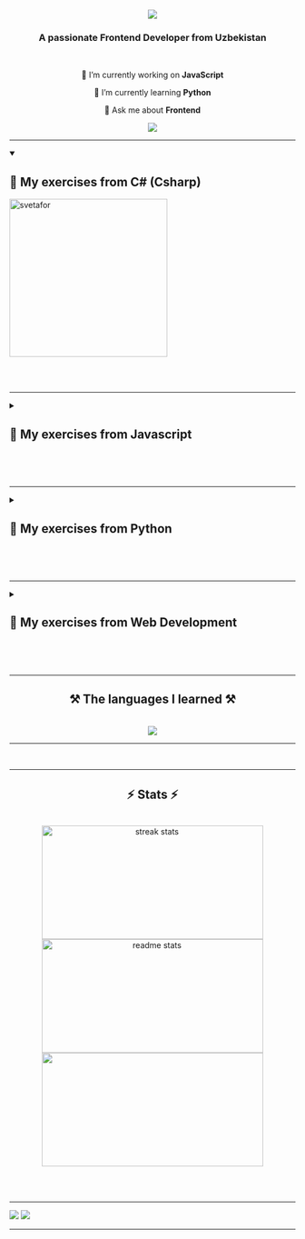 

<h1 align="center">
    <img src="https://readme-typing-svg.herokuapp.com/?font=Righteous&size=35&center=true&vCenter=true&width=500&height=70&duration=4000&lines=Hi+There!+👋;+I'm+Sadullayev+Javohir!+😉;" />
</h1>

<h3 align="center">A passionate Frontend Developer from Uzbekistan</h3>

<br/>

<div align="center">
 
 🔭 I’m currently working on **JavaScript**
 
 🌱 I’m currently learning **Python**

💬 Ask me about **Frontend**
 </div>
 
<div align="center"> 
  <a href="mailto:javohirsadullayev2024@gmail.com">
    <img src="https://img.shields.io/badge/Gmail-333333?style=for-the-badge&logo=gmail&logoColor=red" />
  </a>
</div>


<hr/>
 <details open> 
  <summary><h2>📘 My exercises from C#  (Csharp)</h2></summary>
     <div align="left">
        <!-- 1 -->
         <a href="https://github.com/Sadullayev-Javohir/CsharpLearning"><img width="278" src="https://denvercoder1-github-readme-stats.vercel.app/api/pin/?username=Sadullayev-Javohir&repo=CsharpLearning&theme=react&bg_color=1F222E&title_color=F85D7F&hide_border=true&icon_color=F8D866&show_icons=false" alt="svetafor"></a> 	 
    </div>
 </details>

<br/><br/>


 <hr/>
 <details close> 
  <summary><h2>📘 My exercises from Javascript</h2></summary>
     <div align="left">
        <!-- 1 -->
         <a href="https://github.com/Sadullayev-Javohir/svetafor"><img width="278" src="https://denvercoder1-github-readme-stats.vercel.app/api/pin/?username=Sadullayev-Javohir&repo=svetafor&theme=react&bg_color=1F222E&title_color=F85D7F&hide_border=true&icon_color=F8D866&show_icons=false" alt="svetafor"></a> 	 
    </div>
 </details>

<br/><br/>


 <hr/>
 <details close> 
  <summary><h2>📘 My exercises from Python</h2></summary>
     <div align="left">
        <!-- 1 -->
         <a href="https://github.com/Sadullayev-Javohir/chiziqli_masalalar"><img width="278" src="https://denvercoder1-github-readme-stats.vercel.app/api/pin/?username=Sadullayev-Javohir&repo=chiziqli_masalalar&theme=react&bg_color=1F222E&title_color=F85D7F&hide_border=true&icon_color=F8D866&show_icons=false" alt="chiziqli_masalalar"></a> <!--2--> <a href="https://github.com/Sadullayev-Javohir/bool"><img width="278" src="https://denvercoder1-github-readme-stats.vercel.app/api/pin/?username=Sadullayev-Javohir&repo=bool&theme=react&bg_color=1F222E&title_color=F85D7F&hide_border=true&icon_color=F8D866&show_icons=false" alt="readme-typing-svg"></a> <!--3--> <a href="https://github.com/Sadullayev-Javohir/butun_sonlar"><img width="278" src="https://denvercoder1-github-readme-stats.vercel.app/api/pin/?username=Sadullayev-Javohir&repo=butun_sonlar&theme=react&bg_color=1F222E&title_color=F85D7F&hide_border=true&icon_color=F8D866&show_icons=false" alt="readme-typing-svg"></a> <!--4--> <a href="https://github.com/Sadullayev-Javohir/Python_6exercise"><img width="278" src="https://denvercoder1-github-readme-stats.vercel.app/api/pin/?username=Sadullayev-Javohir&repo=Python_6exercise&theme=react&bg_color=1F222E&title_color=F85D7F&hide_border=true&icon_color=F8D866&show_icons=false" alt="readme-typing-svg"></a> <!--5--> <a href="https://github.com/Sadullayev-Javohir/o-zgaruvchilar"><img width="278" src="https://denvercoder1-github-readme-stats.vercel.app/api/pin/?username=Sadullayev-Javohir&repo=o-zgaruvchilar&theme=react&bg_color=1F222E&title_color=F85D7F&hide_border=true&icon_color=F8D866&show_icons=false" alt="readme-typing-svg"></a> <!--6--> <a href="https://github.com/Sadullayev-Javohir/ifelseexercise"><img width="278" src="https://denvercoder1-github-readme-stats.vercel.app/api/pin/?username=Sadullayev-Javohir&repo=ifelseexercise&theme=react&bg_color=1F222E&title_color=F85D7F&hide_border=true&icon_color=F8D866&show_icons=false" alt="readme-typing-svg"></a> <!--7--><a href="https://github.com/Sadullayev-Javohir/list"><img width="278" src="https://denvercoder1-github-readme-stats.vercel.app/api/pin/?username=Sadullayev-Javohir&repo=list&theme=react&bg_color=1F222E&title_color=F85D7F&hide_border=true&icon_color=F8D866&show_icons=false" alt="readme-typing-svg"></a>  <!--8--><a href="https://github.com/Sadullayev-Javohir/kabisa"><img width="278" src="https://denvercoder1-github-readme-stats.vercel.app/api/pin/?username=Sadullayev-Javohir&repo=kabisa&theme=react&bg_color=1F222E&title_color=F85D7F&hide_border=true&icon_color=F8D866&show_icons=false" alt="readme-typing-svg"></a> <!--9--><a href="https://github.com/Sadullayev-Javohir/tuple"><img width="278" src="https://denvercoder1-github-readme-stats.vercel.app/api/pin/?username=Sadullayev-Javohir&repo=tuple&theme=react&bg_color=1F222E&title_color=F85D7F&hide_border=true&icon_color=F8D866&show_icons=false" alt="readme-typing-svg"></a>  <!--10--><a href="https://github.com/Sadullayev-Javohir/for"><img width="278" src="https://denvercoder1-github-readme-stats.vercel.app/api/pin/?username=Sadullayev-Javohir&repo=for&theme=react&bg_color=1F222E&title_color=F85D7F&hide_border=true&icon_color=F8D866&show_icons=false" alt="readme-typing-svg"></a> <!--11--><a href="https://github.com/Sadullayev-Javohir/ifelse2"><img width="278" src="https://denvercoder1-github-readme-stats.vercel.app/api/pin/?username=Sadullayev-Javohir&repo=ifelse2&theme=react&bg_color=1F222E&title_color=F85D7F&hide_border=true&icon_color=F8D866&show_icons=false" alt="readme-typing-svg"></a> <!--12--><a href="https://github.com/Sadullayev-Javohir/while"><img width="278" src="https://denvercoder1-github-readme-stats.vercel.app/api/pin/?username=Sadullayev-Javohir&repo=while&theme=react&bg_color=1F222E&title_color=F85D7F&hide_border=true&icon_color=F8D866&show_icons=false" alt="readme-typing-svg"></a> <!--13--><a href="https://github.com/Sadullayev-Javohir/while1"><img width="278" src="https://denvercoder1-github-readme-stats.vercel.app/api/pin/?username=Sadullayev-Javohir&repo=while1&theme=react&bg_color=1F222E&title_color=F85D7F&hide_border=true&icon_color=F8D866&show_icons=false" alt="readme-typing-svg"></a> <!--14--><a href="https://github.com/Sadullayev-Javohir/while2"><img width="278" src="https://denvercoder1-github-readme-stats.vercel.app/api/pin/?username=Sadullayev-Javohir&repo=while2&theme=react&bg_color=1F222E&title_color=F85D7F&hide_border=true&icon_color=F8D866&show_icons=false" alt="readme-typing-svg"></a> <!--15--><a href="https://github.com/Sadullayev-Javohir/for2"><img width="278" src="https://denvercoder1-github-readme-stats.vercel.app/api/pin/?username=Sadullayev-Javohir&repo=for2&theme=react&bg_color=1F222E&title_color=F85D7F&hide_border=true&icon_color=F8D866&show_icons=false" alt="readme-typing-svg"></a> 	<!--16--><a href="https://github.com/Sadullayev-Javohir/for3"><img width="278" src="https://denvercoder1-github-readme-stats.vercel.app/api/pin/?username=Sadullayev-Javohir&repo=for3&theme=react&bg_color=1F222E&title_color=F85D7F&hide_border=true&icon_color=F8D866&show_icons=false" alt="readme-typing-svg"></a> 	<!--17--><a href="https://github.com/Sadullayev-Javohir/for4"><img width="278" src="https://denvercoder1-github-readme-stats.vercel.app/api/pin/?username=Sadullayev-Javohir&repo=for4&theme=react&bg_color=1F222E&title_color=F85D7F&hide_border=true&icon_color=F8D866&show_icons=false" alt="readme-typing-svg"></a> <!--18--><a href="https://github.com/Sadullayev-Javohir/set"><img width="278" src="https://denvercoder1-github-readme-stats.vercel.app/api/pin/?username=Sadullayev-Javohir&repo=set&theme=react&bg_color=1F222E&title_color=F85D7F&hide_border=true&icon_color=F8D866&show_icons=false" alt="readme-typing-svg"></a> 	<!--19--><a href="https://github.com/Sadullayev-Javohir/dictionary"><img width="278" src="https://denvercoder1-github-readme-stats.vercel.app/api/pin/?username=Sadullayev-Javohir&repo=dictionary&theme=react&bg_color=1F222E&title_color=F85D7F&hide_border=true&icon_color=F8D866&show_icons=false" alt="readme-typing-svg"></a> <!-- 20 --><a href="https://github.com/Sadullayev-Javohir/Function"><img width="278" src="https://denvercoder1-github-readme-stats.vercel.app/api/pin/?username=Sadullayev-Javohir&repo=Function&theme=react&bg_color=1F222E&title_color=F85D7F&hide_border=true&icon_color=F8D866&show_icons=false" alt="readme-typing-svg"></a>  <!-- 21 --><a href="https://github.com/Sadullayev-Javohir/Funksiya-2"><img width="278" src="https://denvercoder1-github-readme-stats.vercel.app/api/pin/?username=Sadullayev-Javohir&repo=Funksiya-2&theme=react&bg_color=1F222E&title_color=F85D7F&hide_border=true&icon_color=F8D866&show_icons=false" alt="readme-typing-svg"></a> 	<!-- 22 --><a href="https://github.com/Sadullayev-Javohir/Function3"><img width="278" src="https://denvercoder1-github-readme-stats.vercel.app/api/pin/?username=Sadullayev-Javohir&repo=Function3&theme=react&bg_color=1F222E&title_color=F85D7F&hide_border=true&icon_color=F8D866&show_icons=false" alt="readme-typing-svg"></a>  <!-- 22 --><a href="https://github.com/Sadullayev-Javohir/Function4"><img width="278" src="https://denvercoder1-github-readme-stats.vercel.app/api/pin/?username=Sadullayev-Javohir&repo=Function4&theme=react&bg_color=1F222E&title_color=F85D7F&hide_border=true&icon_color=F8D866&show_icons=false" alt="readme-typing-svg"></a> 		<!-- 23 --><a href="https://github.com/Sadullayev-Javohir/contact"><img width="278" src="https://denvercoder1-github-readme-stats.vercel.app/api/pin/?username=Sadullayev-Javohir&repo=contact&theme=react&bg_color=1F222E&title_color=F85D7F&hide_border=true&icon_color=F8D866&show_icons=false" alt="readme-typing-svg"></a> 		<!-- 24 --><a href="https://github.com/Sadullayev-Javohir/math"><img width="278" src="https://denvercoder1-github-readme-stats.vercel.app/api/pin/?username=Sadullayev-Javohir&repo=math&theme=react&bg_color=1F222E&title_color=F85D7F&hide_border=true&icon_color=F8D866&show_icons=false" alt="readme-typing-svg"></a> 	<!-- 25 --><a href="https://github.com/Sadullayev-Javohir/recursive"><img width="278" src="https://denvercoder1-github-readme-stats.vercel.app/api/pin/?username=Sadullayev-Javohir&repo=recursive&theme=react&bg_color=1F222E&title_color=F85D7F&hide_border=true&icon_color=F8D866&show_icons=false" alt="readme-typing-svg"></a> 	<!-- 26 --><a href="https://github.com/Sadullayev-Javohir/avtoNumber"><img width="278" src="https://denvercoder1-github-readme-stats.vercel.app/api/pin/?username=Sadullayev-Javohir&repo=avtoNumber&theme=react&bg_color=1F222E&title_color=F85D7F&hide_border=true&icon_color=F8D866&show_icons=false" alt="readme-typing-svg"></a> 	<!-- 27 --><a href="https://github.com/Sadullayev-Javohir/ALGORITM"><img width="278" src="https://denvercoder1-github-readme-stats.vercel.app/api/pin/?username=Sadullayev-Javohir&repo=ALGORITM&theme=react&bg_color=1F222E&title_color=F85D7F&hide_border=true&icon_color=F8D866&show_icons=false" alt="readme-typing-svg"></a> 		 
    </div>
 </details>

<br/><br/>

<hr/>
 
 <details close> 
  <summary><h2>📘 My exercises from Web Development</h2></summary>
     <div align="left">
         <!--1-->
 <a href="https://github.com/Sadullayev-Javohir/BookSpace"><img width="278" src="https://denvercoder1-github-readme-stats.vercel.app/api/pin/?username=Sadullayev-Javohir&repo=BookSpace&theme=react&bg_color=1F222E&title_color=F85D7F&hide_border=true&icon_color=F8D866&show_icons=false" alt="readme-typing-svg"></a> <!--2--> <a href="https://github.com/Sadullayev-Javohir/assignmentTable"><img width="278" src="https://denvercoder1-github-readme-stats.vercel.app/api/pin/?username=Sadullayev-Javohir&repo=assignmentTable&theme=react&bg_color=1F222E&title_color=F85D7F&hide_border=true&icon_color=F8D866&show_icons=false" alt="readme-typing-svg"></a> <!--3--> <a href="https://github.com/Sadullayev-Javohir/table3"><img width="278" src="https://denvercoder1-github-readme-stats.vercel.app/api/pin/?username=Sadullayev-Javohir&repo=table3&theme=react&bg_color=1F222E&title_color=F85D7F&hide_border=true&icon_color=F8D866&show_icons=false" alt="readme-typing-svg"></a> <!--4--><a href="https://github.com/Sadullayev-Javohir/register"><img width="278" src="https://denvercoder1-github-readme-stats.vercel.app/api/pin/?username=Sadullayev-Javohir&repo=register&theme=react&bg_color=1F222E&title_color=F85D7F&hide_border=true&icon_color=F8D866&show_icons=false" alt="readme-typing-svg"></a> <!--5--><a href="https://github.com/Sadullayev-Javohir/kabisa_js"><img width="278" src="https://denvercoder1-github-readme-stats.vercel.app/api/pin/?username=Sadullayev-Javohir&repo=kabisa_js&theme=react&bg_color=1F222E&title_color=F85D7F&hide_border=true&icon_color=F8D866&show_icons=false" alt="readme-typing-svg"></a> <!--6--><a href="https://github.com/Sadullayev-Javohir/formandtable"><img width="278" src="https://denvercoder1-github-readme-stats.vercel.app/api/pin/?username=Sadullayev-Javohir&repo=formandtable&theme=react&bg_color=1F222E&title_color=F85D7F&hide_border=true&icon_color=F8D866&show_icons=false" alt="readme-typing-svg"></a> <!--7--><a href="https://github.com/Sadullayev-Javohir/header_form_table"><img width="278" src="https://denvercoder1-github-readme-stats.vercel.app/api/pin/?username=Sadullayev-Javohir&repo=header_form_table&theme=react&bg_color=1F222E&title_color=F85D7F&hide_border=true&icon_color=F8D866&show_icons=false" alt="readme-typing-svg"></a> <!--8--><a href="https://github.com/Sadullayev-Javohir/astudio"><img width="278" src="https://denvercoder1-github-readme-stats.vercel.app/api/pin/?username=Sadullayev-Javohir&repo=astudio&theme=react&bg_color=1F222E&title_color=F85D7F&hide_border=true&icon_color=F8D866&show_icons=false" alt="readme-typing-svg"></a> 
         <!--9--><a href="https://github.com/Sadullayev-Javohir/Firelinks"><img width="278" src="https://denvercoder1-github-readme-stats.vercel.app/api/pin/?username=Sadullayev-Javohir&repo=Firelinks&theme=react&bg_color=1F222E&title_color=F85D7F&hide_border=true&icon_color=F8D866&show_icons=false" alt="readme-typing-svg"></a> <!--10--><a href="https://github.com/Sadullayev-Javohir/GamesHub"><img width="278" src="https://denvercoder1-github-readme-stats.vercel.app/api/pin/?username=Sadullayev-Javohir&repo=GamesHub&theme=react&bg_color=1F222E&title_color=F85D7F&hide_border=true&icon_color=F8D866&show_icons=false" alt="readme-typing-svg"></a> <!--11--><a href="https://github.com/Sadullayev-Javohir/Efood"><img width="278" src="https://denvercoder1-github-readme-stats.vercel.app/api/pin/?username=Sadullayev-Javohir&repo=Efood&theme=react&bg_color=1F222E&title_color=F85D7F&hide_border=true&icon_color=F8D866&show_icons=false" alt="readme-typing-svg"></a> <!--12--><a href="https://github.com/Sadullayev-Javohir/Travel"><img width="278" src="https://denvercoder1-github-readme-stats.vercel.app/api/pin/?username=Sadullayev-Javohir&repo=Travel&theme=react&bg_color=1F222E&title_color=F85D7F&hide_border=true&icon_color=F8D866&show_icons=false" alt="readme-typing-svg"></a> <!--13--><a href="https://github.com/Sadullayev-Javohir/notPortfolio"><img width="278" src="https://denvercoder1-github-readme-stats.vercel.app/api/pin/?username=Sadullayev-Javohir&repo=notPortfolio&theme=react&bg_color=1F222E&title_color=F85D7F&hide_border=true&icon_color=F8D866&show_icons=false" alt="readme-typing-svg"></a> <!--14--><a href="https://github.com/Sadullayev-Javohir/crappo"><img width="278" src="https://denvercoder1-github-readme-stats.vercel.app/api/pin/?username=Sadullayev-Javohir&repo=crappo&theme=react&bg_color=1F222E&title_color=F85D7F&hide_border=true&icon_color=F8D866&show_icons=false" alt="readme-typing-svg"></a> <!--15--><a href="https://github.com/Sadullayev-Javohir/vping"><img width="278" src="https://denvercoder1-github-readme-stats.vercel.app/api/pin/?username=Sadullayev-Javohir&repo=vping&theme=react&bg_color=1F222E&title_color=F85D7F&hide_border=true&icon_color=F8D866&show_icons=false" alt="readme-typing-svg"></a> <!--16--><a href="https://github.com/Sadullayev-Javohir/dashboard"><img width="278" src="https://denvercoder1-github-readme-stats.vercel.app/api/pin/?username=Sadullayev-Javohir&repo=dashboard&theme=react&bg_color=1F222E&title_color=F85D7F&hide_border=true&icon_color=F8D866&show_icons=false" alt="readme-typing-svg"></a> <!--17--><a href="https://github.com/Sadullayev-Javohir/CARD"><img width="278" src="https://denvercoder1-github-readme-stats.vercel.app/api/pin/?username=Sadullayev-Javohir&repo=CARD&theme=react&bg_color=1F222E&title_color=F85D7F&hide_border=true&icon_color=F8D866&show_icons=false" alt="readme-typing-svg"></a> <!--18--><a href="https://github.com/Sadullayev-Javohir/calculator"><img width="278" src="https://denvercoder1-github-readme-stats.vercel.app/api/pin/?username=Sadullayev-Javohir&repo=calculator&theme=react&bg_color=1F222E&title_color=F85D7F&hide_border=true&icon_color=F8D866&show_icons=false" alt="readme-typing-svg"></a> <!--19--><a href="https://github.com/Sadullayev-Javohir/flex1.1"><img width="278" src="https://denvercoder1-github-readme-stats.vercel.app/api/pin/?username=Sadullayev-Javohir&repo=flex1.1&theme=react&bg_color=1F222E&title_color=F85D7F&hide_border=true&icon_color=F8D866&show_icons=false" alt="readme-typing-svg"></a> <!--20--><a href="https://github.com/Sadullayev-Javohir/flex3"><img width="278" src="https://denvercoder1-github-readme-stats.vercel.app/api/pin/?username=Sadullayev-Javohir&repo=flex3&theme=react&bg_color=1F222E&title_color=F85D7F&hide_border=true&icon_color=F8D866&show_icons=false" alt="readme-typing-svg"></a> <!--21--><a href="https://github.com/Sadullayev-Javohir/flex_project"><img width="278" src="https://denvercoder1-github-readme-stats.vercel.app/api/pin/?username=Sadullayev-Javohir&repo=flex_project&theme=react&bg_color=1F222E&title_color=F85D7F&hide_border=true&icon_color=F8D866&show_icons=false" alt="readme-typing-svg"></a> <!--22--><a href="https://github.com/Sadullayev-Javohir/flex4.1"><img width="278" src="https://denvercoder1-github-readme-stats.vercel.app/api/pin/?username=Sadullayev-Javohir&repo=flex4.1&theme=react&bg_color=1F222E&title_color=F85D7F&hide_border=true&icon_color=F8D866&show_icons=false" alt="readme-typing-svg"></a> <!--23--><a href="https://github.com/Sadullayev-Javohir/flex-complex"><img width="278" src="https://denvercoder1-github-readme-stats.vercel.app/api/pin/?username=Sadullayev-Javohir&repo=flex-complex&theme=react&bg_color=1F222E&title_color=F85D7F&hide_border=true&icon_color=F8D866&show_icons=false" alt="readme-typing-svg"></a> <!--24--><a href="https://github.com/Sadullayev-Javohir/flex-complex-2"><img width="278" src="https://denvercoder1-github-readme-stats.vercel.app/api/pin/?username=Sadullayev-Javohir&repo=flex-complex-2&theme=react&bg_color=1F222E&title_color=F85D7F&hide_border=true&icon_color=F8D866&show_icons=false" alt="readme-typing-svg"></a> <!--25--><a href="https://github.com/Sadullayev-Javohir/Chocolate"><img width="278" src="https://denvercoder1-github-readme-stats.vercel.app/api/pin/?username=Sadullayev-Javohir&repo=Chocolate&theme=react&bg_color=1F222E&title_color=F85D7F&hide_border=true&icon_color=F8D866&show_icons=false" alt="readme-typing-svg"></a> <!--26--><a href="https://github.com/Sadullayev-Javohir/easyFigma"><img width="278" src="https://denvercoder1-github-readme-stats.vercel.app/api/pin/?username=Sadullayev-Javohir&repo=easyFigma&theme=react&bg_color=1F222E&title_color=F85D7F&hide_border=true&icon_color=F8D866&show_icons=false" alt="readme-typing-svg"></a> <!--27--><a href="https://github.com/Sadullayev-Javohir/workhub"><img width="278" src="https://denvercoder1-github-readme-stats.vercel.app/api/pin/?username=Sadullayev-Javohir&repo=workhub&theme=react&bg_color=1F222E&title_color=F85D7F&hide_border=true&icon_color=F8D866&show_icons=false" alt="readme-typing-svg"></a> <!--28--><a href="https://github.com/Sadullayev-Javohir/TripGoal"><img width="278" src="https://denvercoder1-github-readme-stats.vercel.app/api/pin/?username=Sadullayev-Javohir&repo=TripGoal&theme=react&bg_color=1F222E&title_color=F85D7F&hide_border=true&icon_color=F8D866&show_icons=false" alt="readme-typing-svg"></a> <!--29--><a href="https://github.com/Sadullayev-Javohir/CSS"><img width="278" src="https://denvercoder1-github-readme-stats.vercel.app/api/pin/?username=Sadullayev-Javohir&repo=CSS&theme=react&bg_color=1F222E&title_color=F85D7F&hide_border=true&icon_color=F8D866&show_icons=false" alt="readme-typing-svg"></a> 
    </div>
 </details>

 <br/><br/>

<hr/>
<h2 align="center">⚒️ The languages ​​I learned ⚒️</h2>
<br/>
<div align="center">
    <img src="https://skillicons.dev/icons?i=bootstrap,py,kali,linkedin,linux,html,css,vscode,js,github,figma,tailwind,git,cs" /><br>
</div>

<hr></hr>

<br/>
<hr/>
<h2 align="center">⚡ Stats ⚡</h2>
<br>
<div align=center>
  <img width=390 height = 200 src="https://github-readme-streak-stats-salesp07.vercel.app/?user=Sadullayev-Javohir&count_private=true&theme=react&border_radius=10" alt="streak stats"/>
  <img width=390 height = 200 src="https://github-readme-stats-salesp07.vercel.app/api?username=Sadullayev-Javohir&count_private=true&show_icons=true&theme=react&rank_icon=github&border_radius=10" alt="readme stats" />
  <br/>
    <img width=390 height = 200 src='https://github-readme-stats.vercel.app/api/top-langs/?username=Sadullayev-Javohir&theme=vue-dark&show_icons=true&hide_border=true&layout=compact' />
</div>

<br/><br/>

<hr/>
<a width = 390 height = 200 href="https://wakatime.com"><img src="https://wakatime.com/share/@ea99f606-f394-4982-9cc4-d033945b2a0a/001728b0-165d-460d-8447-9e25635e59bb.png" /></a>
<a href="https://wakatime.com"><img src="https://wakatime.com/share/@ea99f606-f394-4982-9cc4-d033945b2a0a/af7edd62-61cf-4198-8838-3634041b2d74.png" /></a>
<hr/>
